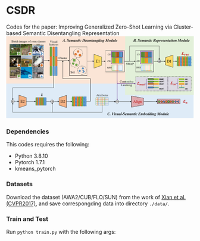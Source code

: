 # CSDR

Codes for the paper: Improving Generalized Zero-Shot Learning via Cluster-based Semantic Disentangling Representation
![method_framework](./images/CSDR.png)


### Dependencies
This codes requires the following:
- Python 3.8.10
- Pytorch 1.7.1
- kmeans_pytorch

### Datasets

Download the dataset (AWA2/CUB/FLO/SUN) from the work of [Xian et al. (CVPR2017)](http://datasets.d2.mpi-inf.mpg.de/xian/xlsa17.zip), and save correspongding data into directory `./data/`. 

### Train and Test

Run `python train.py` with the following args:

